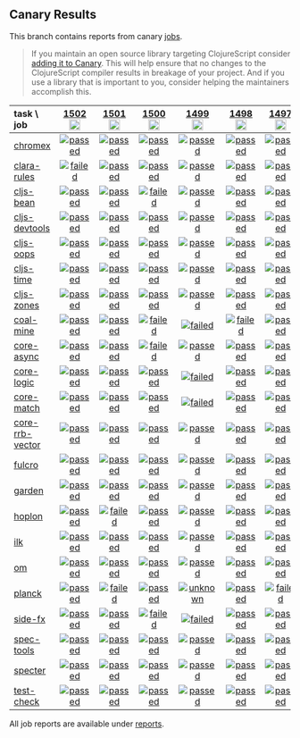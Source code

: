 ## Canary Results

This branch contains reports from canary [jobs](https://github.com/cljs-oss/canary/tree/jobs).

> If you maintain an open source library targeting ClojureScript consider [adding it to Canary](https://github.com/cljs-oss/canary/tree/master#how-to-participate). This will help ensure that no changes to the ClojureScript compiler results in breakage of your project. And if you use a library that is important to you, consider helping the maintainers accomplish this.

[//]: # (begin_overview_table)

| task \ job | <a href="reports/2020/08/14/job-001502-1.10.822-a15247a7" title="job #1502&#xA;&#xA;job&#xA;&#xA;requested by BinaryAge Bot (@babot) on 2020-08-14T11:05:43Z">1502<br/><img width=20 height=20 src="https://avatars0.githubusercontent.com/u/1476765?v=4&s=60"></a> | <a href="reports/2020/08/13/job-001501-1.10.821-5b6558b9" title="job #1501&#xA;&#xA;job&#xA;&#xA;requested by BinaryAge Bot (@babot) on 2020-08-13T11:05:30Z">1501<br/><img width=20 height=20 src="https://avatars0.githubusercontent.com/u/1476765?v=4&s=60"></a> | <a href="reports/2020/08/12/job-001500-1.10.821-5b6558b9" title="job #1500&#xA;&#xA;job&#xA;&#xA;requested by BinaryAge Bot (@babot) on 2020-08-12T11:05:48Z">1500<br/><img width=20 height=20 src="https://avatars0.githubusercontent.com/u/1476765?v=4&s=60"></a> | <a href="reports/2020/08/11/job-001499-1.10.821-5b6558b9" title="job #1499&#xA;&#xA;job&#xA;&#xA;requested by BinaryAge Bot (@babot) on 2020-08-11T11:05:35Z">1499<br/><img width=20 height=20 src="https://avatars0.githubusercontent.com/u/1476765?v=4&s=60"></a> | <a href="reports/2020/08/10/job-001498-1.10.820-ccde79a0" title="job #1498&#xA;&#xA;job&#xA;&#xA;requested by BinaryAge Bot (@babot) on 2020-08-10T11:05:40Z">1498<br/><img width=20 height=20 src="https://avatars0.githubusercontent.com/u/1476765?v=4&s=60"></a> | <a href="reports/2020/08/10/job-001497-1.10.821-9e70fa397" title="job #1497&#xA;&#xA;job -c mfikes -r CLJS-3278&#xA;&#xA;requested by Mike Fikes (@mfikes) on 2020-08-10T00:34:06Z">1497<br/><img width=20 height=20 src="https://avatars1.githubusercontent.com/u/1723464?v=4&s=60"></a> | <a href="reports/2020/08/09/job-001496-1.10.820-ccde79a0" title="job #1496&#xA;&#xA;job&#xA;&#xA;requested by BinaryAge Bot (@babot) on 2020-08-09T11:05:49Z">1496<br/><img width=20 height=20 src="https://avatars0.githubusercontent.com/u/1476765?v=4&s=60"></a> | <a href="reports/2020/08/08/job-001495-1.10.820-ccde79a0" title="job #1495&#xA;&#xA;job&#xA;&#xA;requested by BinaryAge Bot (@babot) on 2020-08-08T11:05:39Z">1495<br/><img width=20 height=20 src="https://avatars0.githubusercontent.com/u/1476765?v=4&s=60"></a> | <a href="reports/2020/08/07/job-001494-1.10.816-ffbdf90f" title="job #1494&#xA;&#xA;job&#xA;&#xA;requested by BinaryAge Bot (@babot) on 2020-08-07T11:05:50Z">1494<br/><img width=20 height=20 src="https://avatars0.githubusercontent.com/u/1476765?v=4&s=60"></a> | <a href="reports/2020/08/06/job-001493-1.10.816-ffbdf90f" title="job #1493&#xA;&#xA;job&#xA;&#xA;requested by BinaryAge Bot (@babot) on 2020-08-06T11:05:35Z">1493<br/><img width=20 height=20 src="https://avatars0.githubusercontent.com/u/1476765?v=4&s=60"></a> |
| :--- | :---: | :---: | :---: | :---: | :---: | :---: | :---: | :---: | :---: | :---: |
| [chromex](https://github.com/binaryage/chromex) | <a href="reports/2020/08/14/job-001502-1.10.822-a15247a7#-chromex"><img title="passed" src="http://box.binaryage.com/s-passed.svg"><a> | <a href="reports/2020/08/13/job-001501-1.10.821-5b6558b9#-chromex"><img title="passed" src="http://box.binaryage.com/s-passed.svg"><a> | <a href="reports/2020/08/12/job-001500-1.10.821-5b6558b9#-chromex"><img title="passed" src="http://box.binaryage.com/s-passed.svg"><a> | <a href="reports/2020/08/11/job-001499-1.10.821-5b6558b9#-chromex"><img title="passed" src="http://box.binaryage.com/s-passed.svg"><a> | <a href="reports/2020/08/10/job-001498-1.10.820-ccde79a0#-chromex"><img title="passed" src="http://box.binaryage.com/s-passed.svg"><a> | <a href="reports/2020/08/10/job-001497-1.10.821-9e70fa397#-chromex"><img title="passed" src="http://box.binaryage.com/s-passed.svg"><a> | <a href="reports/2020/08/09/job-001496-1.10.820-ccde79a0#-chromex"><img title="passed" src="http://box.binaryage.com/s-passed.svg"><a> | <a href="reports/2020/08/08/job-001495-1.10.820-ccde79a0#-chromex"><img title="passed" src="http://box.binaryage.com/s-passed.svg"><a> | <a href="reports/2020/08/07/job-001494-1.10.816-ffbdf90f#-chromex"><img title="passed" src="http://box.binaryage.com/s-passed.svg"><a> | <a href="reports/2020/08/06/job-001493-1.10.816-ffbdf90f#-chromex"><img title="passed" src="http://box.binaryage.com/s-passed.svg"><a> |
| [clara-rules](https://github.com/cerner/clara-rules) | <a href="reports/2020/08/14/job-001502-1.10.822-a15247a7#-clara-rules"><img title="failed" src="http://box.binaryage.com/s-failed.svg"><a> | <a href="reports/2020/08/13/job-001501-1.10.821-5b6558b9#-clara-rules"><img title="passed" src="http://box.binaryage.com/s-passed.svg"><a> | <a href="reports/2020/08/12/job-001500-1.10.821-5b6558b9#-clara-rules"><img title="passed" src="http://box.binaryage.com/s-passed.svg"><a> | <a href="reports/2020/08/11/job-001499-1.10.821-5b6558b9#-clara-rules"><img title="passed" src="http://box.binaryage.com/s-passed.svg"><a> | <a href="reports/2020/08/10/job-001498-1.10.820-ccde79a0#-clara-rules"><img title="passed" src="http://box.binaryage.com/s-passed.svg"><a> | <a href="reports/2020/08/10/job-001497-1.10.821-9e70fa397#-clara-rules"><img title="passed" src="http://box.binaryage.com/s-passed.svg"><a> | <a href="reports/2020/08/09/job-001496-1.10.820-ccde79a0#-clara-rules"><img title="passed" src="http://box.binaryage.com/s-passed.svg"><a> | <a href="reports/2020/08/08/job-001495-1.10.820-ccde79a0#-clara-rules"><img title="passed" src="http://box.binaryage.com/s-passed.svg"><a> | <a href="reports/2020/08/07/job-001494-1.10.816-ffbdf90f#-clara-rules"><img title="passed" src="http://box.binaryage.com/s-passed.svg"><a> | <a href="reports/2020/08/06/job-001493-1.10.816-ffbdf90f#-clara-rules"><img title="passed" src="http://box.binaryage.com/s-passed.svg"><a> |
| [cljs-bean](https://github.com/mfikes/cljs-bean) | <a href="reports/2020/08/14/job-001502-1.10.822-a15247a7#-cljs-bean"><img title="passed" src="http://box.binaryage.com/s-passed.svg"><a> | <a href="reports/2020/08/13/job-001501-1.10.821-5b6558b9#-cljs-bean"><img title="passed" src="http://box.binaryage.com/s-passed.svg"><a> | <a href="reports/2020/08/12/job-001500-1.10.821-5b6558b9#-cljs-bean"><img title="failed" src="http://box.binaryage.com/s-failed.svg"><a> | <a href="reports/2020/08/11/job-001499-1.10.821-5b6558b9#-cljs-bean"><img title="passed" src="http://box.binaryage.com/s-passed.svg"><a> | <a href="reports/2020/08/10/job-001498-1.10.820-ccde79a0#-cljs-bean"><img title="passed" src="http://box.binaryage.com/s-passed.svg"><a> | <a href="reports/2020/08/10/job-001497-1.10.821-9e70fa397#-cljs-bean"><img title="passed" src="http://box.binaryage.com/s-passed.svg"><a> | <a href="reports/2020/08/09/job-001496-1.10.820-ccde79a0#-cljs-bean"><img title="passed" src="http://box.binaryage.com/s-passed.svg"><a> | <a href="reports/2020/08/08/job-001495-1.10.820-ccde79a0#-cljs-bean"><img title="failed" src="http://box.binaryage.com/s-failed.svg"><a> | <a href="reports/2020/08/07/job-001494-1.10.816-ffbdf90f#-cljs-bean"><img title="passed" src="http://box.binaryage.com/s-passed.svg"><a> | <a href="reports/2020/08/06/job-001493-1.10.816-ffbdf90f#-cljs-bean"><img title="passed" src="http://box.binaryage.com/s-passed.svg"><a> |
| [cljs-devtools](https://github.com/binaryage/cljs-devtools) | <a href="reports/2020/08/14/job-001502-1.10.822-a15247a7#-cljs-devtools"><img title="passed" src="http://box.binaryage.com/s-passed.svg"><a> | <a href="reports/2020/08/13/job-001501-1.10.821-5b6558b9#-cljs-devtools"><img title="passed" src="http://box.binaryage.com/s-passed.svg"><a> | <a href="reports/2020/08/12/job-001500-1.10.821-5b6558b9#-cljs-devtools"><img title="passed" src="http://box.binaryage.com/s-passed.svg"><a> | <a href="reports/2020/08/11/job-001499-1.10.821-5b6558b9#-cljs-devtools"><img title="passed" src="http://box.binaryage.com/s-passed.svg"><a> | <a href="reports/2020/08/10/job-001498-1.10.820-ccde79a0#-cljs-devtools"><img title="passed" src="http://box.binaryage.com/s-passed.svg"><a> | <a href="reports/2020/08/10/job-001497-1.10.821-9e70fa397#-cljs-devtools"><img title="passed" src="http://box.binaryage.com/s-passed.svg"><a> | <a href="reports/2020/08/09/job-001496-1.10.820-ccde79a0#-cljs-devtools"><img title="passed" src="http://box.binaryage.com/s-passed.svg"><a> | <a href="reports/2020/08/08/job-001495-1.10.820-ccde79a0#-cljs-devtools"><img title="passed" src="http://box.binaryage.com/s-passed.svg"><a> | <a href="reports/2020/08/07/job-001494-1.10.816-ffbdf90f#-cljs-devtools"><img title="passed" src="http://box.binaryage.com/s-passed.svg"><a> | <a href="reports/2020/08/06/job-001493-1.10.816-ffbdf90f#-cljs-devtools"><img title="passed" src="http://box.binaryage.com/s-passed.svg"><a> |
| [cljs-oops](https://github.com/binaryage/cljs-oops) | <a href="reports/2020/08/14/job-001502-1.10.822-a15247a7#-cljs-oops"><img title="passed" src="http://box.binaryage.com/s-passed.svg"><a> | <a href="reports/2020/08/13/job-001501-1.10.821-5b6558b9#-cljs-oops"><img title="passed" src="http://box.binaryage.com/s-passed.svg"><a> | <a href="reports/2020/08/12/job-001500-1.10.821-5b6558b9#-cljs-oops"><img title="passed" src="http://box.binaryage.com/s-passed.svg"><a> | <a href="reports/2020/08/11/job-001499-1.10.821-5b6558b9#-cljs-oops"><img title="passed" src="http://box.binaryage.com/s-passed.svg"><a> | <a href="reports/2020/08/10/job-001498-1.10.820-ccde79a0#-cljs-oops"><img title="passed" src="http://box.binaryage.com/s-passed.svg"><a> | <a href="reports/2020/08/10/job-001497-1.10.821-9e70fa397#-cljs-oops"><img title="passed" src="http://box.binaryage.com/s-passed.svg"><a> | <a href="reports/2020/08/09/job-001496-1.10.820-ccde79a0#-cljs-oops"><img title="passed" src="http://box.binaryage.com/s-passed.svg"><a> | <a href="reports/2020/08/08/job-001495-1.10.820-ccde79a0#-cljs-oops"><img title="passed" src="http://box.binaryage.com/s-passed.svg"><a> | <a href="reports/2020/08/07/job-001494-1.10.816-ffbdf90f#-cljs-oops"><img title="passed" src="http://box.binaryage.com/s-passed.svg"><a> | <a href="reports/2020/08/06/job-001493-1.10.816-ffbdf90f#-cljs-oops"><img title="passed" src="http://box.binaryage.com/s-passed.svg"><a> |
| [cljs-time](https://github.com/andrewmcveigh/cljs-time) | <a href="reports/2020/08/14/job-001502-1.10.822-a15247a7#-cljs-time"><img title="passed" src="http://box.binaryage.com/s-passed.svg"><a> | <a href="reports/2020/08/13/job-001501-1.10.821-5b6558b9#-cljs-time"><img title="passed" src="http://box.binaryage.com/s-passed.svg"><a> | <a href="reports/2020/08/12/job-001500-1.10.821-5b6558b9#-cljs-time"><img title="passed" src="http://box.binaryage.com/s-passed.svg"><a> | <a href="reports/2020/08/11/job-001499-1.10.821-5b6558b9#-cljs-time"><img title="passed" src="http://box.binaryage.com/s-passed.svg"><a> | <a href="reports/2020/08/10/job-001498-1.10.820-ccde79a0#-cljs-time"><img title="passed" src="http://box.binaryage.com/s-passed.svg"><a> | <a href="reports/2020/08/10/job-001497-1.10.821-9e70fa397#-cljs-time"><img title="passed" src="http://box.binaryage.com/s-passed.svg"><a> | <a href="reports/2020/08/09/job-001496-1.10.820-ccde79a0#-cljs-time"><img title="passed" src="http://box.binaryage.com/s-passed.svg"><a> | <a href="reports/2020/08/08/job-001495-1.10.820-ccde79a0#-cljs-time"><img title="passed" src="http://box.binaryage.com/s-passed.svg"><a> | <a href="reports/2020/08/07/job-001494-1.10.816-ffbdf90f#-cljs-time"><img title="passed" src="http://box.binaryage.com/s-passed.svg"><a> | <a href="reports/2020/08/06/job-001493-1.10.816-ffbdf90f#-cljs-time"><img title="passed" src="http://box.binaryage.com/s-passed.svg"><a> |
| [cljs-zones](https://github.com/binaryage/cljs-zones) | <a href="reports/2020/08/14/job-001502-1.10.822-a15247a7#-cljs-zones"><img title="passed" src="http://box.binaryage.com/s-passed.svg"><a> | <a href="reports/2020/08/13/job-001501-1.10.821-5b6558b9#-cljs-zones"><img title="passed" src="http://box.binaryage.com/s-passed.svg"><a> | <a href="reports/2020/08/12/job-001500-1.10.821-5b6558b9#-cljs-zones"><img title="passed" src="http://box.binaryage.com/s-passed.svg"><a> | <a href="reports/2020/08/11/job-001499-1.10.821-5b6558b9#-cljs-zones"><img title="passed" src="http://box.binaryage.com/s-passed.svg"><a> | <a href="reports/2020/08/10/job-001498-1.10.820-ccde79a0#-cljs-zones"><img title="passed" src="http://box.binaryage.com/s-passed.svg"><a> | <a href="reports/2020/08/10/job-001497-1.10.821-9e70fa397#-cljs-zones"><img title="passed" src="http://box.binaryage.com/s-passed.svg"><a> | <a href="reports/2020/08/09/job-001496-1.10.820-ccde79a0#-cljs-zones"><img title="passed" src="http://box.binaryage.com/s-passed.svg"><a> | <a href="reports/2020/08/08/job-001495-1.10.820-ccde79a0#-cljs-zones"><img title="passed" src="http://box.binaryage.com/s-passed.svg"><a> | <a href="reports/2020/08/07/job-001494-1.10.816-ffbdf90f#-cljs-zones"><img title="passed" src="http://box.binaryage.com/s-passed.svg"><a> | <a href="reports/2020/08/06/job-001493-1.10.816-ffbdf90f#-cljs-zones"><img title="passed" src="http://box.binaryage.com/s-passed.svg"><a> |
| [coal-mine](https://github.com/mfikes/coal-mine) | <a href="reports/2020/08/14/job-001502-1.10.822-a15247a7#-coal-mine"><img title="passed" src="http://box.binaryage.com/s-passed.svg"><a> | <a href="reports/2020/08/13/job-001501-1.10.821-5b6558b9#-coal-mine"><img title="passed" src="http://box.binaryage.com/s-passed.svg"><a> | <a href="reports/2020/08/12/job-001500-1.10.821-5b6558b9#-coal-mine"><img title="failed" src="http://box.binaryage.com/s-failed.svg"><a> | <a href="reports/2020/08/11/job-001499-1.10.821-5b6558b9#-coal-mine"><img title="failed" src="http://box.binaryage.com/s-failed.svg"><a> | <a href="reports/2020/08/10/job-001498-1.10.820-ccde79a0#-coal-mine"><img title="failed" src="http://box.binaryage.com/s-failed.svg"><a> | <a href="reports/2020/08/10/job-001497-1.10.821-9e70fa397#-coal-mine"><img title="passed" src="http://box.binaryage.com/s-passed.svg"><a> | <a href="reports/2020/08/09/job-001496-1.10.820-ccde79a0#-coal-mine"><img title="failed" src="http://box.binaryage.com/s-failed.svg"><a> | <a href="reports/2020/08/08/job-001495-1.10.820-ccde79a0#-coal-mine"><img title="failed" src="http://box.binaryage.com/s-failed.svg"><a> | <a href="reports/2020/08/07/job-001494-1.10.816-ffbdf90f#-coal-mine"><img title="failed" src="http://box.binaryage.com/s-failed.svg"><a> | <a href="reports/2020/08/06/job-001493-1.10.816-ffbdf90f#-coal-mine"><img title="passed" src="http://box.binaryage.com/s-passed.svg"><a> |
| [core-async](https://github.com/clojure/core.async) | <a href="reports/2020/08/14/job-001502-1.10.822-a15247a7#-core-async"><img title="passed" src="http://box.binaryage.com/s-passed.svg"><a> | <a href="reports/2020/08/13/job-001501-1.10.821-5b6558b9#-core-async"><img title="passed" src="http://box.binaryage.com/s-passed.svg"><a> | <a href="reports/2020/08/12/job-001500-1.10.821-5b6558b9#-core-async"><img title="failed" src="http://box.binaryage.com/s-failed.svg"><a> | <a href="reports/2020/08/11/job-001499-1.10.821-5b6558b9#-core-async"><img title="passed" src="http://box.binaryage.com/s-passed.svg"><a> | <a href="reports/2020/08/10/job-001498-1.10.820-ccde79a0#-core-async"><img title="passed" src="http://box.binaryage.com/s-passed.svg"><a> | <a href="reports/2020/08/10/job-001497-1.10.821-9e70fa397#-core-async"><img title="passed" src="http://box.binaryage.com/s-passed.svg"><a> | <a href="reports/2020/08/09/job-001496-1.10.820-ccde79a0#-core-async"><img title="passed" src="http://box.binaryage.com/s-passed.svg"><a> | <a href="reports/2020/08/08/job-001495-1.10.820-ccde79a0#-core-async"><img title="failed" src="http://box.binaryage.com/s-failed.svg"><a> | <a href="reports/2020/08/07/job-001494-1.10.816-ffbdf90f#-core-async"><img title="passed" src="http://box.binaryage.com/s-passed.svg"><a> | <a href="reports/2020/08/06/job-001493-1.10.816-ffbdf90f#-core-async"><img title="passed" src="http://box.binaryage.com/s-passed.svg"><a> |
| [core-logic](https://github.com/clojure/core.logic) | <a href="reports/2020/08/14/job-001502-1.10.822-a15247a7#-core-logic"><img title="passed" src="http://box.binaryage.com/s-passed.svg"><a> | <a href="reports/2020/08/13/job-001501-1.10.821-5b6558b9#-core-logic"><img title="passed" src="http://box.binaryage.com/s-passed.svg"><a> | <a href="reports/2020/08/12/job-001500-1.10.821-5b6558b9#-core-logic"><img title="passed" src="http://box.binaryage.com/s-passed.svg"><a> | <a href="reports/2020/08/11/job-001499-1.10.821-5b6558b9#-core-logic"><img title="failed" src="http://box.binaryage.com/s-failed.svg"><a> | <a href="reports/2020/08/10/job-001498-1.10.820-ccde79a0#-core-logic"><img title="passed" src="http://box.binaryage.com/s-passed.svg"><a> | <a href="reports/2020/08/10/job-001497-1.10.821-9e70fa397#-core-logic"><img title="passed" src="http://box.binaryage.com/s-passed.svg"><a> | <a href="reports/2020/08/09/job-001496-1.10.820-ccde79a0#-core-logic"><img title="passed" src="http://box.binaryage.com/s-passed.svg"><a> | <a href="reports/2020/08/08/job-001495-1.10.820-ccde79a0#-core-logic"><img title="failed" src="http://box.binaryage.com/s-failed.svg"><a> | <a href="reports/2020/08/07/job-001494-1.10.816-ffbdf90f#-core-logic"><img title="passed" src="http://box.binaryage.com/s-passed.svg"><a> | <a href="reports/2020/08/06/job-001493-1.10.816-ffbdf90f#-core-logic"><img title="passed" src="http://box.binaryage.com/s-passed.svg"><a> |
| [core-match](https://github.com/clojure/core.match) | <a href="reports/2020/08/14/job-001502-1.10.822-a15247a7#-core-match"><img title="passed" src="http://box.binaryage.com/s-passed.svg"><a> | <a href="reports/2020/08/13/job-001501-1.10.821-5b6558b9#-core-match"><img title="passed" src="http://box.binaryage.com/s-passed.svg"><a> | <a href="reports/2020/08/12/job-001500-1.10.821-5b6558b9#-core-match"><img title="passed" src="http://box.binaryage.com/s-passed.svg"><a> | <a href="reports/2020/08/11/job-001499-1.10.821-5b6558b9#-core-match"><img title="failed" src="http://box.binaryage.com/s-failed.svg"><a> | <a href="reports/2020/08/10/job-001498-1.10.820-ccde79a0#-core-match"><img title="passed" src="http://box.binaryage.com/s-passed.svg"><a> | <a href="reports/2020/08/10/job-001497-1.10.821-9e70fa397#-core-match"><img title="passed" src="http://box.binaryage.com/s-passed.svg"><a> | <a href="reports/2020/08/09/job-001496-1.10.820-ccde79a0#-core-match"><img title="passed" src="http://box.binaryage.com/s-passed.svg"><a> | <a href="reports/2020/08/08/job-001495-1.10.820-ccde79a0#-core-match"><img title="passed" src="http://box.binaryage.com/s-passed.svg"><a> | <a href="reports/2020/08/07/job-001494-1.10.816-ffbdf90f#-core-match"><img title="failed" src="http://box.binaryage.com/s-failed.svg"><a> | <a href="reports/2020/08/06/job-001493-1.10.816-ffbdf90f#-core-match"><img title="failed" src="http://box.binaryage.com/s-failed.svg"><a> |
| [core-rrb-vector](https://github.com/clojure/core.rrb-vector) | <a href="reports/2020/08/14/job-001502-1.10.822-a15247a7#-core-rrb-vector"><img title="passed" src="http://box.binaryage.com/s-passed.svg"><a> | <a href="reports/2020/08/13/job-001501-1.10.821-5b6558b9#-core-rrb-vector"><img title="passed" src="http://box.binaryage.com/s-passed.svg"><a> | <a href="reports/2020/08/12/job-001500-1.10.821-5b6558b9#-core-rrb-vector"><img title="passed" src="http://box.binaryage.com/s-passed.svg"><a> | <a href="reports/2020/08/11/job-001499-1.10.821-5b6558b9#-core-rrb-vector"><img title="passed" src="http://box.binaryage.com/s-passed.svg"><a> | <a href="reports/2020/08/10/job-001498-1.10.820-ccde79a0#-core-rrb-vector"><img title="passed" src="http://box.binaryage.com/s-passed.svg"><a> | <a href="reports/2020/08/10/job-001497-1.10.821-9e70fa397#-core-rrb-vector"><img title="passed" src="http://box.binaryage.com/s-passed.svg"><a> | <a href="reports/2020/08/09/job-001496-1.10.820-ccde79a0#-core-rrb-vector"><img title="passed" src="http://box.binaryage.com/s-passed.svg"><a> | <a href="reports/2020/08/08/job-001495-1.10.820-ccde79a0#-core-rrb-vector"><img title="passed" src="http://box.binaryage.com/s-passed.svg"><a> | <a href="reports/2020/08/07/job-001494-1.10.816-ffbdf90f#-core-rrb-vector"><img title="passed" src="http://box.binaryage.com/s-passed.svg"><a> | <a href="reports/2020/08/06/job-001493-1.10.816-ffbdf90f#-core-rrb-vector"><img title="passed" src="http://box.binaryage.com/s-passed.svg"><a> |
| [fulcro](https://github.com/fulcrologic/fulcro) | <a href="reports/2020/08/14/job-001502-1.10.822-a15247a7#-fulcro"><img title="passed" src="http://box.binaryage.com/s-passed.svg"><a> | <a href="reports/2020/08/13/job-001501-1.10.821-5b6558b9#-fulcro"><img title="passed" src="http://box.binaryage.com/s-passed.svg"><a> | <a href="reports/2020/08/12/job-001500-1.10.821-5b6558b9#-fulcro"><img title="passed" src="http://box.binaryage.com/s-passed.svg"><a> | <a href="reports/2020/08/11/job-001499-1.10.821-5b6558b9#-fulcro"><img title="passed" src="http://box.binaryage.com/s-passed.svg"><a> | <a href="reports/2020/08/10/job-001498-1.10.820-ccde79a0#-fulcro"><img title="passed" src="http://box.binaryage.com/s-passed.svg"><a> | <a href="reports/2020/08/10/job-001497-1.10.821-9e70fa397#-fulcro"><img title="passed" src="http://box.binaryage.com/s-passed.svg"><a> | <a href="reports/2020/08/09/job-001496-1.10.820-ccde79a0#-fulcro"><img title="passed" src="http://box.binaryage.com/s-passed.svg"><a> | <a href="reports/2020/08/08/job-001495-1.10.820-ccde79a0#-fulcro"><img title="passed" src="http://box.binaryage.com/s-passed.svg"><a> | <a href="reports/2020/08/07/job-001494-1.10.816-ffbdf90f#-fulcro"><img title="passed" src="http://box.binaryage.com/s-passed.svg"><a> | <a href="reports/2020/08/06/job-001493-1.10.816-ffbdf90f#-fulcro"><img title="passed" src="http://box.binaryage.com/s-passed.svg"><a> |
| [garden](https://github.com/noprompt/garden) | <a href="reports/2020/08/14/job-001502-1.10.822-a15247a7#-garden"><img title="passed" src="http://box.binaryage.com/s-passed.svg"><a> | <a href="reports/2020/08/13/job-001501-1.10.821-5b6558b9#-garden"><img title="passed" src="http://box.binaryage.com/s-passed.svg"><a> | <a href="reports/2020/08/12/job-001500-1.10.821-5b6558b9#-garden"><img title="passed" src="http://box.binaryage.com/s-passed.svg"><a> | <a href="reports/2020/08/11/job-001499-1.10.821-5b6558b9#-garden"><img title="passed" src="http://box.binaryage.com/s-passed.svg"><a> | <a href="reports/2020/08/10/job-001498-1.10.820-ccde79a0#-garden"><img title="passed" src="http://box.binaryage.com/s-passed.svg"><a> | <a href="reports/2020/08/10/job-001497-1.10.821-9e70fa397#-garden"><img title="passed" src="http://box.binaryage.com/s-passed.svg"><a> | <a href="reports/2020/08/09/job-001496-1.10.820-ccde79a0#-garden"><img title="passed" src="http://box.binaryage.com/s-passed.svg"><a> | <a href="reports/2020/08/08/job-001495-1.10.820-ccde79a0#-garden"><img title="passed" src="http://box.binaryage.com/s-passed.svg"><a> | <a href="reports/2020/08/07/job-001494-1.10.816-ffbdf90f#-garden"><img title="passed" src="http://box.binaryage.com/s-passed.svg"><a> | <a href="reports/2020/08/06/job-001493-1.10.816-ffbdf90f#-garden"><img title="passed" src="http://box.binaryage.com/s-passed.svg"><a> |
| [hoplon](https://github.com/hoplon/hoplon) | <a href="reports/2020/08/14/job-001502-1.10.822-a15247a7#-hoplon"><img title="passed" src="http://box.binaryage.com/s-passed.svg"><a> | <a href="reports/2020/08/13/job-001501-1.10.821-5b6558b9#-hoplon"><img title="failed" src="http://box.binaryage.com/s-failed.svg"><a> | <a href="reports/2020/08/12/job-001500-1.10.821-5b6558b9#-hoplon"><img title="passed" src="http://box.binaryage.com/s-passed.svg"><a> | <a href="reports/2020/08/11/job-001499-1.10.821-5b6558b9#-hoplon"><img title="passed" src="http://box.binaryage.com/s-passed.svg"><a> | <a href="reports/2020/08/10/job-001498-1.10.820-ccde79a0#-hoplon"><img title="passed" src="http://box.binaryage.com/s-passed.svg"><a> | <a href="reports/2020/08/10/job-001497-1.10.821-9e70fa397#-hoplon"><img title="passed" src="http://box.binaryage.com/s-passed.svg"><a> | <a href="reports/2020/08/09/job-001496-1.10.820-ccde79a0#-hoplon"><img title="passed" src="http://box.binaryage.com/s-passed.svg"><a> | <a href="reports/2020/08/08/job-001495-1.10.820-ccde79a0#-hoplon"><img title="passed" src="http://box.binaryage.com/s-passed.svg"><a> | <a href="reports/2020/08/07/job-001494-1.10.816-ffbdf90f#-hoplon"><img title="passed" src="http://box.binaryage.com/s-passed.svg"><a> | <a href="reports/2020/08/06/job-001493-1.10.816-ffbdf90f#-hoplon"><img title="passed" src="http://box.binaryage.com/s-passed.svg"><a> |
| [ilk](https://github.com/mfikes/ilk) | <a href="reports/2020/08/14/job-001502-1.10.822-a15247a7#-ilk"><img title="passed" src="http://box.binaryage.com/s-passed.svg"><a> | <a href="reports/2020/08/13/job-001501-1.10.821-5b6558b9#-ilk"><img title="passed" src="http://box.binaryage.com/s-passed.svg"><a> | <a href="reports/2020/08/12/job-001500-1.10.821-5b6558b9#-ilk"><img title="passed" src="http://box.binaryage.com/s-passed.svg"><a> | <a href="reports/2020/08/11/job-001499-1.10.821-5b6558b9#-ilk"><img title="passed" src="http://box.binaryage.com/s-passed.svg"><a> | <a href="reports/2020/08/10/job-001498-1.10.820-ccde79a0#-ilk"><img title="passed" src="http://box.binaryage.com/s-passed.svg"><a> | <a href="reports/2020/08/10/job-001497-1.10.821-9e70fa397#-ilk"><img title="passed" src="http://box.binaryage.com/s-passed.svg"><a> | <a href="reports/2020/08/09/job-001496-1.10.820-ccde79a0#-ilk"><img title="passed" src="http://box.binaryage.com/s-passed.svg"><a> | <a href="reports/2020/08/08/job-001495-1.10.820-ccde79a0#-ilk"><img title="passed" src="http://box.binaryage.com/s-passed.svg"><a> | <a href="reports/2020/08/07/job-001494-1.10.816-ffbdf90f#-ilk"><img title="passed" src="http://box.binaryage.com/s-passed.svg"><a> | <a href="reports/2020/08/06/job-001493-1.10.816-ffbdf90f#-ilk"><img title="passed" src="http://box.binaryage.com/s-passed.svg"><a> |
| [om](https://github.com/omcljs/om) | <a href="reports/2020/08/14/job-001502-1.10.822-a15247a7#-om"><img title="passed" src="http://box.binaryage.com/s-passed.svg"><a> | <a href="reports/2020/08/13/job-001501-1.10.821-5b6558b9#-om"><img title="passed" src="http://box.binaryage.com/s-passed.svg"><a> | <a href="reports/2020/08/12/job-001500-1.10.821-5b6558b9#-om"><img title="passed" src="http://box.binaryage.com/s-passed.svg"><a> | <a href="reports/2020/08/11/job-001499-1.10.821-5b6558b9#-om"><img title="passed" src="http://box.binaryage.com/s-passed.svg"><a> | <a href="reports/2020/08/10/job-001498-1.10.820-ccde79a0#-om"><img title="passed" src="http://box.binaryage.com/s-passed.svg"><a> | <a href="reports/2020/08/10/job-001497-1.10.821-9e70fa397#-om"><img title="passed" src="http://box.binaryage.com/s-passed.svg"><a> | <a href="reports/2020/08/09/job-001496-1.10.820-ccde79a0#-om"><img title="passed" src="http://box.binaryage.com/s-passed.svg"><a> | <a href="reports/2020/08/08/job-001495-1.10.820-ccde79a0#-om"><img title="passed" src="http://box.binaryage.com/s-passed.svg"><a> | <a href="reports/2020/08/07/job-001494-1.10.816-ffbdf90f#-om"><img title="passed" src="http://box.binaryage.com/s-passed.svg"><a> | <a href="reports/2020/08/06/job-001493-1.10.816-ffbdf90f#-om"><img title="passed" src="http://box.binaryage.com/s-passed.svg"><a> |
| [planck](https://github.com/planck-repl/planck) | <a href="reports/2020/08/14/job-001502-1.10.822-a15247a7#-planck"><img title="passed" src="http://box.binaryage.com/s-passed.svg"><a> | <a href="reports/2020/08/13/job-001501-1.10.821-5b6558b9#-planck"><img title="failed" src="http://box.binaryage.com/s-failed.svg"><a> | <a href="reports/2020/08/12/job-001500-1.10.821-5b6558b9#-planck"><img title="passed" src="http://box.binaryage.com/s-passed.svg"><a> | <a href="reports/2020/08/11/job-001499-1.10.821-5b6558b9#-planck"><img title="unknown" src="http://box.binaryage.com/s-unknown.svg"><a> | <a href="reports/2020/08/10/job-001498-1.10.820-ccde79a0#-planck"><img title="passed" src="http://box.binaryage.com/s-passed.svg"><a> | <a href="reports/2020/08/10/job-001497-1.10.821-9e70fa397#-planck"><img title="failed" src="http://box.binaryage.com/s-failed.svg"><a> | <a href="reports/2020/08/09/job-001496-1.10.820-ccde79a0#-planck"><img title="passed" src="http://box.binaryage.com/s-passed.svg"><a> | <a href="reports/2020/08/08/job-001495-1.10.820-ccde79a0#-planck"><img title="passed" src="http://box.binaryage.com/s-passed.svg"><a> | <a href="reports/2020/08/07/job-001494-1.10.816-ffbdf90f#-planck"><img title="failed" src="http://box.binaryage.com/s-failed.svg"><a> | <a href="reports/2020/08/06/job-001493-1.10.816-ffbdf90f#-planck"><img title="passed" src="http://box.binaryage.com/s-passed.svg"><a> |
| [side-fx](https://github.com/cljsrn/side-fx) | <a href="reports/2020/08/14/job-001502-1.10.822-a15247a7#-side-fx"><img title="passed" src="http://box.binaryage.com/s-passed.svg"><a> | <a href="reports/2020/08/13/job-001501-1.10.821-5b6558b9#-side-fx"><img title="passed" src="http://box.binaryage.com/s-passed.svg"><a> | <a href="reports/2020/08/12/job-001500-1.10.821-5b6558b9#-side-fx"><img title="failed" src="http://box.binaryage.com/s-failed.svg"><a> | <a href="reports/2020/08/11/job-001499-1.10.821-5b6558b9#-side-fx"><img title="failed" src="http://box.binaryage.com/s-failed.svg"><a> | <a href="reports/2020/08/10/job-001498-1.10.820-ccde79a0#-side-fx"><img title="passed" src="http://box.binaryage.com/s-passed.svg"><a> | <a href="reports/2020/08/10/job-001497-1.10.821-9e70fa397#-side-fx"><img title="passed" src="http://box.binaryage.com/s-passed.svg"><a> | <a href="reports/2020/08/09/job-001496-1.10.820-ccde79a0#-side-fx"><img title="passed" src="http://box.binaryage.com/s-passed.svg"><a> | <a href="reports/2020/08/08/job-001495-1.10.820-ccde79a0#-side-fx"><img title="passed" src="http://box.binaryage.com/s-passed.svg"><a> | <a href="reports/2020/08/07/job-001494-1.10.816-ffbdf90f#-side-fx"><img title="passed" src="http://box.binaryage.com/s-passed.svg"><a> | <a href="reports/2020/08/06/job-001493-1.10.816-ffbdf90f#-side-fx"><img title="passed" src="http://box.binaryage.com/s-passed.svg"><a> |
| [spec-tools](https://github.com/metosin/spec-tools) | <a href="reports/2020/08/14/job-001502-1.10.822-a15247a7#-spec-tools"><img title="passed" src="http://box.binaryage.com/s-passed.svg"><a> | <a href="reports/2020/08/13/job-001501-1.10.821-5b6558b9#-spec-tools"><img title="passed" src="http://box.binaryage.com/s-passed.svg"><a> | <a href="reports/2020/08/12/job-001500-1.10.821-5b6558b9#-spec-tools"><img title="passed" src="http://box.binaryage.com/s-passed.svg"><a> | <a href="reports/2020/08/11/job-001499-1.10.821-5b6558b9#-spec-tools"><img title="passed" src="http://box.binaryage.com/s-passed.svg"><a> | <a href="reports/2020/08/10/job-001498-1.10.820-ccde79a0#-spec-tools"><img title="passed" src="http://box.binaryage.com/s-passed.svg"><a> | <a href="reports/2020/08/10/job-001497-1.10.821-9e70fa397#-spec-tools"><img title="passed" src="http://box.binaryage.com/s-passed.svg"><a> | <a href="reports/2020/08/09/job-001496-1.10.820-ccde79a0#-spec-tools"><img title="passed" src="http://box.binaryage.com/s-passed.svg"><a> | <a href="reports/2020/08/08/job-001495-1.10.820-ccde79a0#-spec-tools"><img title="passed" src="http://box.binaryage.com/s-passed.svg"><a> | <a href="reports/2020/08/07/job-001494-1.10.816-ffbdf90f#-spec-tools"><img title="failed" src="http://box.binaryage.com/s-failed.svg"><a> | <a href="reports/2020/08/06/job-001493-1.10.816-ffbdf90f#-spec-tools"><img title="passed" src="http://box.binaryage.com/s-passed.svg"><a> |
| [specter](https://github.com/nathanmarz/specter) | <a href="reports/2020/08/14/job-001502-1.10.822-a15247a7#-specter"><img title="passed" src="http://box.binaryage.com/s-passed.svg"><a> | <a href="reports/2020/08/13/job-001501-1.10.821-5b6558b9#-specter"><img title="passed" src="http://box.binaryage.com/s-passed.svg"><a> | <a href="reports/2020/08/12/job-001500-1.10.821-5b6558b9#-specter"><img title="passed" src="http://box.binaryage.com/s-passed.svg"><a> | <a href="reports/2020/08/11/job-001499-1.10.821-5b6558b9#-specter"><img title="passed" src="http://box.binaryage.com/s-passed.svg"><a> | <a href="reports/2020/08/10/job-001498-1.10.820-ccde79a0#-specter"><img title="passed" src="http://box.binaryage.com/s-passed.svg"><a> | <a href="reports/2020/08/10/job-001497-1.10.821-9e70fa397#-specter"><img title="passed" src="http://box.binaryage.com/s-passed.svg"><a> | <a href="reports/2020/08/09/job-001496-1.10.820-ccde79a0#-specter"><img title="passed" src="http://box.binaryage.com/s-passed.svg"><a> | <a href="reports/2020/08/08/job-001495-1.10.820-ccde79a0#-specter"><img title="passed" src="http://box.binaryage.com/s-passed.svg"><a> | <a href="reports/2020/08/07/job-001494-1.10.816-ffbdf90f#-specter"><img title="passed" src="http://box.binaryage.com/s-passed.svg"><a> | <a href="reports/2020/08/06/job-001493-1.10.816-ffbdf90f#-specter"><img title="passed" src="http://box.binaryage.com/s-passed.svg"><a> |
| [test-check](https://github.com/clojure/test.check) | <a href="reports/2020/08/14/job-001502-1.10.822-a15247a7#-test-check"><img title="passed" src="http://box.binaryage.com/s-passed.svg"><a> | <a href="reports/2020/08/13/job-001501-1.10.821-5b6558b9#-test-check"><img title="passed" src="http://box.binaryage.com/s-passed.svg"><a> | <a href="reports/2020/08/12/job-001500-1.10.821-5b6558b9#-test-check"><img title="passed" src="http://box.binaryage.com/s-passed.svg"><a> | <a href="reports/2020/08/11/job-001499-1.10.821-5b6558b9#-test-check"><img title="passed" src="http://box.binaryage.com/s-passed.svg"><a> | <a href="reports/2020/08/10/job-001498-1.10.820-ccde79a0#-test-check"><img title="passed" src="http://box.binaryage.com/s-passed.svg"><a> | <a href="reports/2020/08/10/job-001497-1.10.821-9e70fa397#-test-check"><img title="passed" src="http://box.binaryage.com/s-passed.svg"><a> | <a href="reports/2020/08/09/job-001496-1.10.820-ccde79a0#-test-check"><img title="passed" src="http://box.binaryage.com/s-passed.svg"><a> | <a href="reports/2020/08/08/job-001495-1.10.820-ccde79a0#-test-check"><img title="passed" src="http://box.binaryage.com/s-passed.svg"><a> | <a href="reports/2020/08/07/job-001494-1.10.816-ffbdf90f#-test-check"><img title="passed" src="http://box.binaryage.com/s-passed.svg"><a> | <a href="reports/2020/08/06/job-001493-1.10.816-ffbdf90f#-test-check"><img title="passed" src="http://box.binaryage.com/s-passed.svg"><a> |

[//]: # (end_overview_table)

All job reports are available under [reports](reports).
